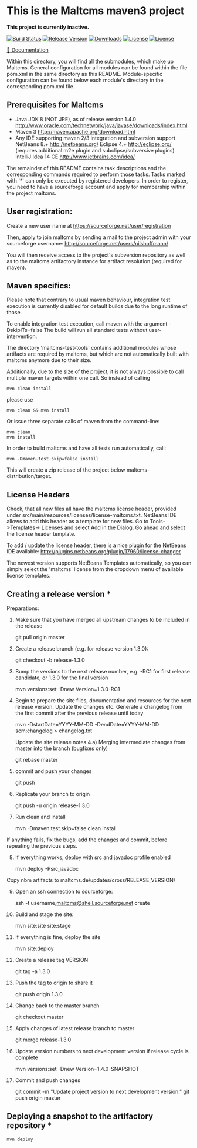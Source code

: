 # This is the Maltcms maven3 project

**This project is currently inactive.**

[![Build Status](https://travis-ci.org/nilshoffmann/maltcms.svg?branch=master)](https://travis-ci.org/nilshoffmann/maltcms)
[![Release Version](https://img.shields.io/github/release/nilshoffmann/maltcms.svg)](https://github.com/nilshoffmann/maltcms/releases/latest)
[![Downloads](https://img.shields.io/github/downloads/nilshoffmann/maltcms/total.svg)](https://github.com/nilshoffmann/maltcms/releases/latest)
[![License](https://img.shields.io/badge/license-LGPL--3.0-blue.svg)](https://www.gnu.org/licenses/lgpl-3.0.en.html)
[![License](https://img.shields.io/badge/license-EPL--1.0-blue.svg)](https://www.eclipse.org/legal/epl-v10.html)

[:blue_book: Documentation](http://nilshoffmann.github.io/maltcms/)

Within this directory, you will find all the submodules, which 
make up Maltcms. 
General configuration for all modules can be found within the 
file pom.xml in the same directory as this README. Module-specific
configuration can be found below each module's directory in the 
corresponding pom.xml file. 

## Prerequisites for Maltcms
- Java JDK 8 (NOT JRE), as of release version 1.4.0
  http://www.oracle.com/technetwork/java/javase/downloads/index.html
- Maven 3
  http://maven.apache.org/download.html
- Any IDE supporting maven 2/3 integration and subversion support
  NetBeans 8.+
  	http://netbeans.org/
  Eclipse 4.+
  	http://eclipse.org/
	(requires additional m2e plugin and 
	 subclipse/subversive plugins)
  IntelliJ Idea 14 CE
  	http://www.jetbrains.com/idea/

The remainder of this README contains task descriptions and the corresponding 
commands required to perform those tasks. Tasks marked with '*' can only be 
executed by registered developers. In order to register, you need to have a
sourceforge account and apply for membership within the project maltcms.

## User registration:
Create a new user name at
https://sourceforge.net/user/registration

Then, apply to join maltcms by sending a mail to the project admin with your
sourceforge username:
http://sourceforge.net/users/nilshoffmann/ 

You will then receive access to the project's subversion repository as well as
to the maltcms artifactory instance for artifact resolution (required for maven).

## Maven specifics:  
Please note that contrary to usual maven behaviour, integration test execution is 
currently disabled for default builds due to the long runtime of those.

To enable integration test execution, call maven with the argument -DskipITs=false
The build will run all standard tests without user-intervention.

The directory 'maltcms-test-tools' contains additional modules whose artifacts
are required by maltcms, but which are not automatically built with maltcms anymore
due to their size.

Additionally, due to the size of the project, it is not always possible to 
call multiple maven targets within one call. So instead of calling 
	
	mvn clean install 

please use

	mvn clean && mvn install

Or issue three separate calls of maven from the command-line:
	
	mvn clean
	mvn install

In order to build maltcms and have all tests run automatically, call:

	mvn -Dmaven.test.skip=false install

This will create a zip release of the project below maltcms-distribution/target.

## License Headers
Check, that all new files all have the maltcms license header, provided 
under src/main/resources/licenses/license-maltcms.txt. NetBeans IDE 
allows to add this header as a template for new files. Go to Tools->Templates->
Licenses and select Add in the Dialog. Go ahead and select the license header 
template. 

To add / update the license header, there is a nice plugin for the NetBeans IDE
available: 
	http://plugins.netbeans.org/plugin/17960/license-changer

The newest version supports NetBeans Templates automatically, so you can simply
select the 'maltcms' license from the dropdown menu of available license templates.

## Creating a release version *

Preparations:
1. Make sure that you have merged all upstream changes to be included in the release
	
	git pull origin master

2. Create a release branch (e.g. for release version 1.3.0):

	git checkout -b release-1.3.0

3. Bump the versions to the next release number, e.g. -RC1 for first release candidate, or 1.3.0 for the final version

	mvn versions:set -Dnew Version=1.3.0-RC1

4. Begin to prepare the site files, documentation and resources for the next release 
   version. Update the changes etc. 
   Generate a changelog from the first commit after the previous release until today
    
	mvn -DstartDate=YYYY-MM-DD -DendDate=YYYY-MM-DD scm:changelog > changelog.txt

   Update the site release notes
4.a) Merging intermediate changes from master into the branch (bugfixes only)

	git rebase master 

5. commit and push your changes 
	
	git push 

6. Replicate your branch to origin

	git push -u origin release-1.3.0


7. Run clean and install

    mvn -Dmaven.test.skip=false clean install

If anything fails, fix the bugs, add the changes and commit, before repeating the previous steps.

8. If everything works, deploy with src and javadoc profile enabled
    
    mvn deploy -Psrc,javadoc

Copy nbm artifacts to maltcms.de/updates/cross/RELEASE_VERSION/

9. Open an ssh connection to sourceforge:

    ssh -t username,maltcms@shell.sourceforge.net create

10. Build and stage the site:

    mvn site:site site:stage

11. If everything is fine, deploy the site

    mvn site:deploy

12. Create a release tag VERSION

	git tag -a 1.3.0

13. Push the tag to origin to share it

	git push origin 1.3.0

14. Change back to the master branch

	git checkout master

15. Apply changes of latest release branch to master

	git merge release-1.3.0

16. Update version numbers to next development version if release cycle is complete

	mvn versions:set -Dnew Version=1.4.0-SNAPSHOT

17. Commit and push changes

	git commit -m "Update project version to next development version."
	git push origin master

## Deploying a snapshot to the artifactory repository *

	mvn deploy


